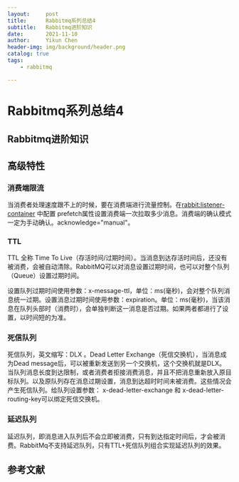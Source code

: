 ```yaml
---
layout:     post
title:      Rabbitmq系列总结4
subtitle:   Rabbitmq进阶知识
date:       2021-11-10
author:     Yikun Chen
header-img: img/background/header.png
catalog: true
tags:
    - rabbitmq

---
```



# Rabbitmq系列总结4

Rabbitmq进阶知识
--

## 高级特性

### 消费端限流

当消费者处理速度跟不上的时候，要在消费端进行流量控制。在<rabbit:listener-container> 中配置 prefetch属性设置消费端一次拉取多少消息。消费端的确认模式一定为手动确认。acknowledge="manual"。

### TTL

TTL 全称 Time To Live（存活时间/过期时间）。当消息到达存活时间后，还没有被消费，会被自动清除。RabbitMQ可以对消息设置过期时间，也可以对整个队列（Queue）设置过期时间。

设置队列过期时间使用参数：x-message-ttl，单位：ms(毫秒)，会对整个队列消息统一过期。设置消息过期时间使用参数：expiration。单位：ms(毫秒)，当该消息在队列头部时（消费时），会单独判断这一消息是否过期。如果两者都进行了设置，以时间短的为准。

### 死信队列

死信队列，英文缩写：DLX 。Dead Letter Exchange（死信交换机），当消息成为Dead message后，可以被重新发送到另一个交换机，这个交换机就是DLX。当队列消息长度到达限制，或者消费者拒接消费消息，并且不把消息重新放入原目标队列。以及原队列存在消息过期设置，消息到达超时时间未被消费。这些情况会产生死信队列。给队列设置参数： x-dead-letter-exchange 和 x-dead-letter-routing-key可以绑定死信交换机。

### 延迟队列

延迟队列，即消息进入队列后不会立即被消费，只有到达指定时间后，才会被消费。RabbitMq不支持延迟队列，只有TTL+死信队列组合实现延迟队列的效果。


参考文献
--